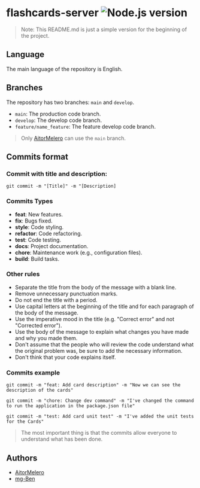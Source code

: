 <h1>
  flashcards-server
  <img alt="Node.js version" src="https://img.shields.io/badge/node.js-V20.12.1-green" />
</h1>

> Note: This README.md is just a simple version for the beginning of the project.

## Language

The main language of the repository is English.

## Branches

The repository has two branches: `main` and `develop`.

- `main`: The production code branch.
- `develop`: The develop code branch.
- `feature/name_feature`: The feature develop code branch.

> Only [AitorMelero](https://github.com/AitorMelero) can use the `main` branch.

## Commits format

### Commit with title and description:

```shell
git commit -m "[Title]" -m "[Description]
```

### Commits Types

- **feat**: New features.
- **fix**: Bugs fixed.
- **style**: Code styling.
- **refactor**: Code refactoring.
- **test**: Code testing.
- **docs**: Project documentation.
- **chore**: Maintenance work (e.g., configuration files).
- **build**: Build tasks.

### Other rules

- Separate the title from the body of the message with a blank line.
- Remove unnecessary punctuation marks.
- Do not end the title with a period.
- Use capital letters at the beginning of the title and for each paragraph of the body of the message.
- Use the imperative mood in the title (e.g. "Correct error" and not "Corrected error").
- Use the body of the message to explain what changes you have made and why you made them.
- Don't assume that the people who will review the code understand what the original problem was, be sure to add the necessary information.
- Don't think that your code explains itself.

### Commits example

```shell
git commit -m "feat: Add card description" -m "Now we can see the description of the cards"
```

```shell
git commit -m "chore: Change dev command" -m "I've changed the command to run the application in the package.json file"
```

```shell
git commit -m "test: Add card unit test" -m "I've added the unit tests for the Cards"
```

> The most important thing is that the commits allow everyone to understand what has been done.

## Authors

- [AitorMelero](https://github.com/AitorMelero)
- [mg-Ben](https://github.com/mg-Ben)
